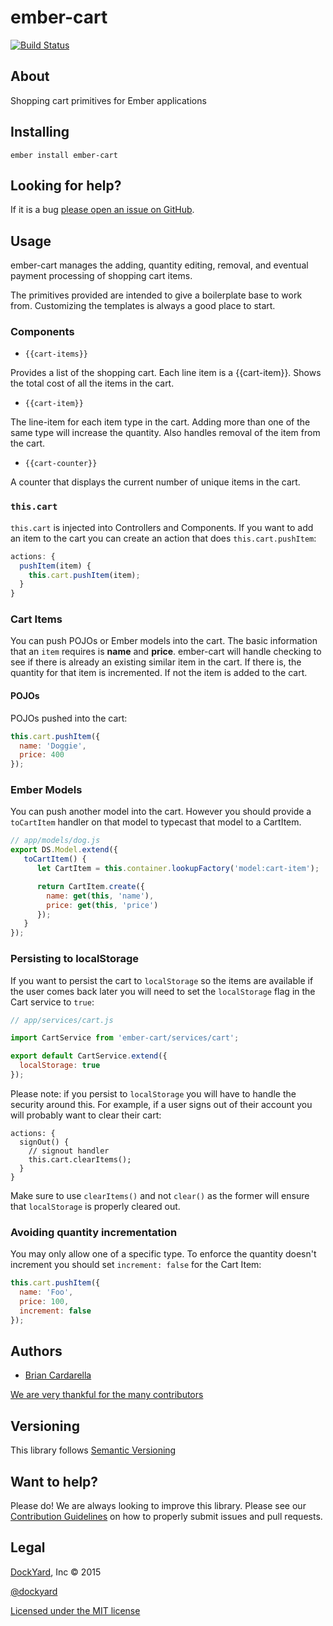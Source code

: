 # ember-cart #

[![Build Status](https://secure.travis-ci.org/dockyard/ember-cart.svg?branch=master)](http://travis-ci.org/dockyard/ember-cart)

## About ##

Shopping cart primitives for Ember applications

## Installing ##

`ember install ember-cart`

## Looking for help? ##

If it is a bug [please open an issue on GitHub](https://github.com/dockyard/ember-cart/issues).

## Usage ##

ember-cart manages the adding, quantity editing, removal, and eventual
payment processing of shopping cart items.

The primitives provided are intended to give a boilerplate base to work
from. Customizing the templates is always a good place to start.

### Components

* `{{cart-items}}`

Provides a list of the shopping cart. Each line item is a {{cart-item}}.
Shows the total cost of all the items in the cart.

* `{{cart-item}}`

The line-item for each item type in the cart. Adding more than one of
the same type will increase the quantity. Also handles removal of the
item from the cart.

* `{{cart-counter}}`

A counter that displays the current number of unique items in the cart.

### `this.cart`

`this.cart` is injected into Controllers and Components. If you want to
add an item to the cart you can create an action that does
`this.cart.pushItem`:

```javascript
actions: {
  pushItem(item) {
    this.cart.pushItem(item);
  }
}
```

### Cart Items

You can push POJOs or Ember models into the cart. The basic information
that an `item` requires is **name** and **price**. ember-cart will handle
checking to see if there is already an existing similar item in the
cart. If there is, the quantity for that item is incremented. If not the
item is added to the cart.

#### POJOs

POJOs pushed into the cart:

```js
this.cart.pushItem({
  name: 'Doggie',
  price: 400
});
```

### Ember Models

You can push another model into the cart. However you should provide a
`toCartItem` handler on that model to typecast that model to a CartItem.

```javascript
// app/models/dog.js
export DS.Model.extend({
   toCartItem() {
      let CartItem = this.container.lookupFactory('model:cart-item');

      return CartItem.create({
        name: get(this, 'name'),
        price: get(this, 'price')
      });
   }
});
```

### Persisting to localStorage

If you want to persist the cart to `localStorage` so the items are
available if the user comes back later you will need to set the
`localStorage` flag in the Cart service to `true`:

```js
// app/services/cart.js

import CartService from 'ember-cart/services/cart';

export default CartService.extend({
  localStorage: true
});
```

Please note: if you persist to `localStorage` you will have to handle
the security around this. For example, if a user signs out of their
account you will probably want to clear their cart:

```javscript
actions: {
  signOut() {
    // signout handler
    this.cart.clearItems();
  }
}
```

Make sure to use `clearItems()` and not `clear()` as the former will
ensure that `localStorage` is properly cleared out.

### Avoiding quantity incrementation

You may only allow one of a specific type. To enforce the quantity
doesn't increment you should set `increment: false` for the Cart Item:

```js
this.cart.pushItem({
  name: 'Foo',
  price: 100,
  increment: false
});
```

## Authors ##

* [Brian Cardarella](http://twitter.com/bcardarella)

[We are very thankful for the many contributors](https://github.com/dockyard/ember-cart/graphs/contributors)

## Versioning ##

This library follows [Semantic Versioning](http://semver.org)

## Want to help? ##

Please do! We are always looking to improve this library. Please see our
[Contribution Guidelines](https://github.com/dockyard/ember-cart/blob/master/CONTRIBUTING.md)
on how to properly submit issues and pull requests.

## Legal ##

[DockYard](http://dockyard.com/ember-consulting), Inc &copy; 2015

[@dockyard](http://twitter.com/dockyard)

[Licensed under the MIT license](http://www.opensource.org/licenses/mit-license.php)
